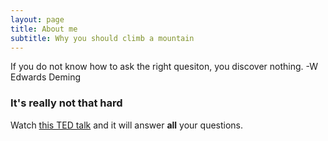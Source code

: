 ```yaml
---
layout: page
title: About me
subtitle: Why you should climb a mountain 
---
```


If you do not know how to ask the right quesiton, you discover nothing. -W Edwards Deming 



### It's really not that hard

Watch [this TED talk](https://www.ted.com/talks/david_vee_mountain_climbing_made_easy) and it will answer **all** your questions.
